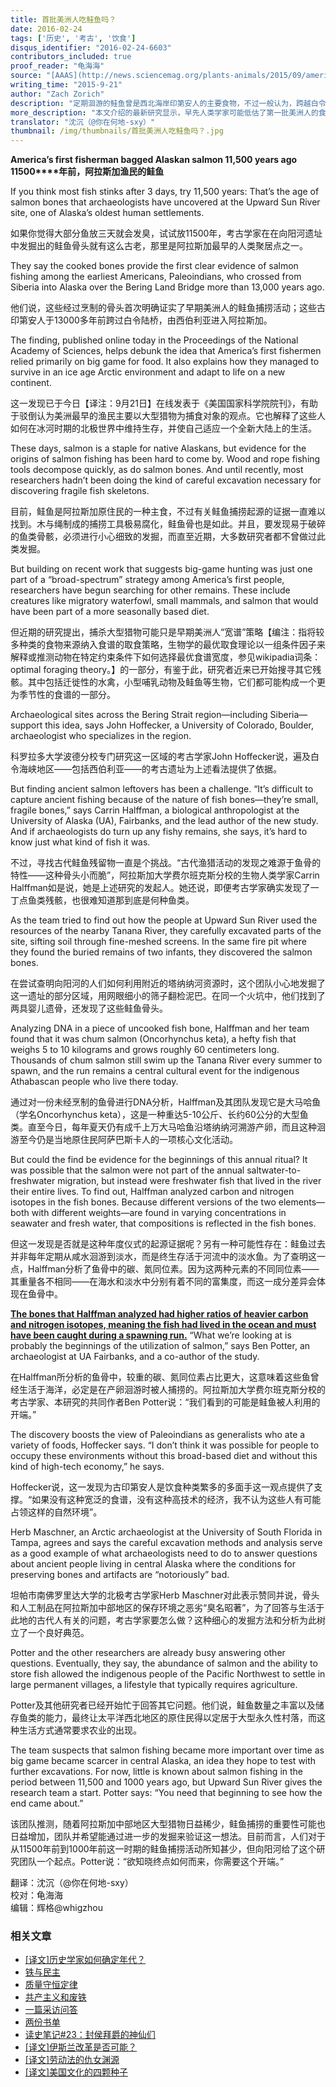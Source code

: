 ```yaml
---
title: 首批美洲人吃鲑鱼吗？
date: 2016-02-24
tags: ['历史', '考古', '饮食']
disqus_identifier: "2016-02-24-6603"
contributors_included: true
proof_reader: "龟海海"
source: "[AAAS](http://news.sciencemag.org/plants-animals/2015/09/america-s-first-fisherman-bagged-alaskan-salmon-11500-years-ago)"
writing_time: "2015-9-21"
author: "Zach Zorich"
description: "定期洄游的鲑鱼曾是西北海岸印第安人的主要食物，不过一般认为，跨越白令地峡的第一批美洲人是以捕猎大型哺乳动物为生的，而要将生计建立在像洄游鱼群这种季节性食源上，需要更精细的技术和生产模式，是较为晚近的发展，但也有学者认为，事实可能并非如此。"
more_description: "本文介绍的最新研究显示，早先人类学家可能低估了第一批美洲人的食谱广度，总体而言，人类向来以奉行宽食谱策略而出名，即便像北极那些被认为食谱极窄的族群，只要有机会，大概也很难抵御新食源的诱惑。"
translator: "沈沉（@你在何地-sxy）"
thumbnail: /img/thumbnails/首批美洲人吃鲑鱼吗？.jpg
---
```


**America’s first fisherman bagged Alaskan salmon 11,500 years ago**  
**11500****年前，阿拉斯加渔民的鲑鱼**

If you think most fish stinks after 3 days, try 11,500 years: That’s the age of salmon bones that archaeologists have uncovered at the Upward Sun River site, one of Alaska’s oldest human settlements.

如果你觉得大部分鱼放三天就会发臭，试试放11500年，考古学家在在向阳河遗址中发掘出的鲑鱼骨头就有这么古老，那里是阿拉斯加最早的人类聚居点之一。

They say the cooked bones provide the first clear evidence of salmon fishing among the earliest Americans, Paleoindians, who crossed from Siberia into Alaska over the Bering Land Bridge more than 13,000 years ago.

他们说，这些经过烹制的骨头首次明确证实了早期美洲人的鲑鱼捕捞活动；这些古印第安人于13000多年前跨过白令陆桥，由西伯利亚进入阿拉斯加。

The finding, published online today in the Proceedings of the National Academy of Sciences, helps debunk the idea that America’s first fishermen relied primarily on big game for food. It also explains how they managed to survive in an ice age Arctic environment and adapt to life on a new continent.

这一发现已于今日【译注：9月21日】在线发表于《美国国家科学院院刊》，有助于驳倒认为美洲最早的渔民主要以大型猎物为捕食对象的观点。它也解释了这些人如何在冰河时期的北极世界中维持生存，并使自己适应一个全新大陆上的生活。

These days, salmon is a staple for native Alaskans, but evidence for the origins of salmon fishing has been hard to come by. Wood and rope fishing tools decompose quickly, as do salmon bones. And until recently, most researchers hadn’t been doing the kind of careful excavation necessary for discovering fragile fish skeletons.

目前，鲑鱼是阿拉斯加原住民的一种主食，不过有关鲑鱼捕捞起源的证据一直难以找到。木与绳制成的捕捞工具极易腐化，鲑鱼骨也是如此。并且，要发现易于破碎的鱼类骨骸，必须进行小心细致的发掘，而直至近期，大多数研究者都不曾做过此类发掘。

But building on recent work that suggests big-game hunting was just one part of a “broad-spectrum” strategy among America’s first people, researchers have begun searching for other remains. These include creatures like migratory waterfowl, small mammals, and salmon that would have been part of a more seasonally based diet.

但近期的研究提出，捕杀大型猎物可能只是早期美洲人“宽谱”策略【编注：指将较多种类的食物来源纳入食谱的取食策略，生物学的最优取食理论以一组条件因子来解释或推测动物在特定约束条件下如何选择最优食谱宽度，参见wikipadia词条：optimal foraging theory。】的一部分，有鉴于此，研究者近来已开始搜寻其它残骸。其中包括迁徙性的水禽，小型哺乳动物及鲑鱼等生物，它们都可能构成一个更为季节性的食谱的一部分。

Archaeological sites across the Bering Strait region—including Siberia—support this idea, says John Hoffecker, a University of Colorado, Boulder, archaeologist who specializes in the region.

科罗拉多大学波德分校专门研究这一区域的考古学家John Hoffecker说，遍及白令海峡地区——包括西伯利亚——的考古遗址为上述看法提供了依据。

But finding ancient salmon leftovers has been a challenge. “It’s difficult to capture ancient fishing because of the nature of fish bones—they’re small, fragile bones,” says Carrin Halffman, a biological anthropologist at the University of Alaska (UA), Fairbanks, and the lead author of the new study. And if archaeologists do turn up any fishy remains, she says, it’s hard to know just what kind of fish it was.

不过，寻找古代鲑鱼残留物一直是个挑战。“古代渔猎活动的发现之难源于鱼骨的特性——这种骨头小而脆”，阿拉斯加大学费尔班克斯分校的生物人类学家Carrin Halffman如是说，她是上述研究的发起人。她还说，即便考古学家确实发现了一丁点鱼类残骸，也很难知道那到底是何种鱼类。

As the team tried to find out how the people at Upward Sun River used the resources of the nearby Tanana River, they carefully excavated parts of the site, sifting soil through fine-meshed screens. In the same fire pit where they found the buried remains of two infants, they discovered the salmon bones.

在尝试查明向阳河的人们如何利用附近的塔纳纳河资源时，这个团队小心地发掘了这一遗址的部分区域，用网眼细小的筛子翻检泥巴。在同一个火坑中，他们找到了两具婴儿遗骨，还发现了这些鲑鱼骨头。

Analyzing DNA in a piece of uncooked fish bone, Halffman and her team found that it was chum salmon (Oncorhynchus keta), a hefty fish that weighs 5 to 10 kilograms and grows roughly 60 centimeters long. Thousands of chum salmon still swim up the Tanana River every summer to spawn, and the run remains a central cultural event for the indigenous Athabascan people who live there today.

通过对一份未经烹制的鱼骨进行DNA分析，Halffman及其团队发现它是大马哈鱼（学名Oncorhynchus keta），这是一种重达5-10公斤、长约60公分的大型鱼类。直至今日，每年夏天仍有成千上万大马哈鱼沿塔纳纳河溯游产卵，而且这种洄游至今仍是当地原住民阿萨巴斯卡人的一项核心文化活动。

But could the find be evidence for the beginnings of this annual ritual? It was possible that the salmon were not part of the annual saltwater-to-freshwater migration, but instead were freshwater fish that lived in the river their entire lives. To find out, Halffman analyzed carbon and nitrogen isotopes in the fish bones. Because different versions of the two elements—both with different weights—are found in varying concentrations in seawater and fresh water, that compositions is reflected in the fish bones.

但这一发现是否就是这种年度仪式的起源证据呢？另有一种可能性存在：鲑鱼过去并非每年定期从咸水洄游到淡水，而是终生存活于河流中的淡水鱼。为了查明这一点，Halffman分析了鱼骨中的碳、氮同位素。因为这两种元素的不同同位素——其重量各不相同——在海水和淡水中分别有着不同的富集度，而这一成分差异会体现在鱼骨中。

[**The bones that Halffman analyzed had higher ratios of heavier carbon and nitrogen isotopes, meaning the fish had lived in the ocean and must have been caught during a spawning run.**](http://www.pnas.org/content/112/40/12344) “What we’re looking at is probably the beginnings of the utilization of salmon,” says Ben Potter, an archaeologist at UA Fairbanks, and a co-author of the study.

在Halffman所分析的鱼骨中，较重的碳、氮同位素占比更大，这意味着这些鱼曾经生活于海洋，必定是在产卵洄游时被人捕捞的。阿拉斯加大学费尔班克斯分校的考古学家、本研究的共同作者Ben Potter说：“我们看到的可能是鲑鱼被人利用的开端。”

The discovery boosts the view of Paleoindians as generalists who ate a variety of foods, Hoffecker says. “I don’t think it was possible for people to occupy these environments without this broad-based diet and without this kind of high-tech economy,” he says.

Hoffecker说，这一发现为古印第安人是饮食种类繁多的多面手这一观点提供了支撑。“如果没有这种宽泛的食谱，没有这种高技术的经济，我不认为这些人有可能占领这样的自然环境”。

Herb Maschner, an Arctic archaeologist at the University of South Florida in Tampa, agrees and says the careful excavation methods and analysis serve as a good example of what archaeologists need to do to answer questions about ancient people living in central Alaska where the conditions for preserving bones and artifacts are “notoriously” bad.

坦帕市南佛罗里达大学的北极考古学家Herb Maschner对此表示赞同并说，骨头和人工制品在阿拉斯加中部地区的保存环境之恶劣“臭名昭著”，为了回答与生活于此地的古代人有关的问题，考古学家要怎么做？这种细心的发掘方法和分析为此树立了一个良好典范。

Potter and the other researchers are already busy answering other questions. Eventually, they say, the abundance of salmon and the ability to store fish allowed the indigenous people of the Pacific Northwest to settle in large permanent villages, a lifestyle that typically requires agriculture.

Potter及其他研究者已经开始忙于回答其它问题。他们说，鲑鱼数量之丰富以及储存鱼类的能力，最终让太平洋西北地区的原住民得以定居于大型永久性村落，而这种生活方式通常要求农业的出现。

The team suspects that salmon fishing became more important over time as big game became scarcer in central Alaska, an idea they hope to test with further excavations. For now, little is known about salmon fishing in the period between 11,500 and 1000 years ago, but Upward Sun River gives the research team a start. Potter says: “You need that beginning to see how the end came about.”

该团队推测，随着阿拉斯加中部地区大型猎物日益稀少，鲑鱼捕捞的重要性可能也日益增加，团队并希望能通过进一步的发掘来验证这一想法。目前而言，人们对于从11500年前到1000年前这一时期的鲑鱼捕捞活动所知甚少，但向阳河给了这个研究团队一个起点。Potter说：“欲知晓终点如何而来，你需要这个开端。”


翻译：沈沉（@你在何地-sxy）  
校对：龟海海  
编辑：辉格@whigzhou


### 相关文章

* [[译文]历史学家如何确定年代？](https://headsalon.org/archives/7096.html "[译文]历史学家如何确定年代？")
* [铁与民主](https://headsalon.org/archives/7815.html "铁与民主")
* [质量守恒定律](https://headsalon.org/archives/7625.html "质量守恒定律")
* [共产主义和废铁](https://headsalon.org/archives/7658.html "共产主义和废铁")
* [一篇采访问答](https://headsalon.org/archives/7586.html "一篇采访问答")
* [两份书单](https://headsalon.org/archives/7748.html "两份书单")
* [读史笔记#23：封侯拜爵的神仙们](https://headsalon.org/archives/7495.html "读史笔记#23：封侯拜爵的神仙们")
* [[译文]伊斯兰改革是否可能？](https://headsalon.org/archives/7474.html "[译文]伊斯兰改革是否可能？")
* [[译文]劳动法的仇女渊源](https://headsalon.org/archives/7466.html "[译文]劳动法的仇女渊源")
* [[译文]美国文化的四颗种子](https://headsalon.org/archives/7454.html "[译文]美国文化的四颗种子")
